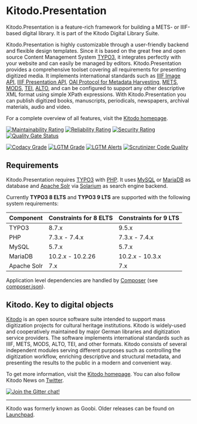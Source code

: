 Kitodo.Presentation
===================

Kitodo.Presentation is a feature-rich framework for building a METS- or IIIF-based digital library. It is part of the Kitodo Digital Library Suite.

Kitodo.Presentation is highly customizable through a user-friendly backend and flexible design templates. Since it is based on the great free and open source Content Management System [TYPO3](https://typo3.org), it integrates perfectly with your website and can easily be managed by editors. Kitodo.Presentation provides a comprehensive toolset covering all requirements for presenting digitized media. It implements international standards such as [IIIF Image API](https://iiif.io/api/image), [IIIF Presentation API](https://iiif.io/api/presentation), [OAI Protocol for Metadata Harvesting](http://www.openarchives.org/OAI/openarchivesprotocol.html), [METS](http://www.loc.gov/standards/mets), [MODS](http://www.loc.gov/standards/mods), [TEI](http://www.tei-c.org), [ALTO](http://www.loc.gov/standards/alto), and can be configured to support any other descriptive XML format using simple XPath expressions. With Kitodo.Presentation you can publish digitized books, manuscripts, periodicals, newspapers, archival materials, audio and video.

For a complete overview of all features, visit the [Kitodo homepage](https://www.kitodo.org/software/kitodopresentation/features).

[![Maintainability Rating](https://sonarcloud.io/api/project_badges/measure?project=kitodo-presentation&metric=sqale_rating)](https://sonarcloud.io/dashboard?id=kitodo-presentation)
[![Reliability Rating](https://sonarcloud.io/api/project_badges/measure?project=kitodo-presentation&metric=reliability_rating)](https://sonarcloud.io/dashboard?id=kitodo-presentation)
[![Security Rating](https://sonarcloud.io/api/project_badges/measure?project=kitodo-presentation&metric=security_rating)](https://sonarcloud.io/dashboard?id=kitodo-presentation)
[![Quality Gate Status](https://sonarcloud.io/api/project_badges/measure?project=kitodo-presentation&metric=alert_status)](https://sonarcloud.io/dashboard?id=kitodo-presentation)

[![Codacy Grade](https://api.codacy.com/project/badge/Grade/b2a7bd8e42ef405d95ca503e4fe95320)](https://app.codacy.com/gh/kitodo/kitodo-presentation)
[![LGTM Grade](https://img.shields.io/lgtm/grade/javascript/g/kitodo/kitodo-presentation.svg?logo=lgtm)](https://lgtm.com/projects/g/kitodo/kitodo-presentation/context:javascript)
[![LGTM Alerts](https://img.shields.io/lgtm/alerts/g/kitodo/kitodo-presentation.svg?logo=lgtm)](https://lgtm.com/projects/g/kitodo/kitodo-presentation/alerts/)
[![Scrutinizer Code Quality](https://scrutinizer-ci.com/g/kitodo/kitodo-presentation/badges/quality-score.png?b=master)](https://scrutinizer-ci.com/g/kitodo/kitodo-presentation/?branch=master)

Requirements
------------

Kitodo.Presentation requires [TYPO3](https://get.typo3.org) with [PHP](https://secure.php.net). It uses [MySQL](https://www.mysql.com) or [MariaDB](https://mariadb.com) as database and [Apache Solr](https://lucene.apache.org/solr) via [Solarium](http://www.solarium-project.org/) as search engine backend.

Currently **TYPO3 8 ELTS** and **TYPO3 9 LTS** are supported with the following system requirements:

| Component   | Constraints for 8 ELTS | Constraints for 9 LTS |
| ----------- | ---------------------- | --------------------- |
| TYPO3       | 8.7.x                  | 9.5.x                 |
| PHP         | 7.3.x - 7.4.x          | 7.3.x - 7.4.x         |
| MySQL       | 5.7.x                  | 5.7.x                 |
| MariaDB     | 10.2.x - 10.2.26       | 10.2.x - 10.3.x       |
| Apache Solr | 7.x                    | 7.x                   |

Application level dependencies are handled by [Composer](https://getcomposer.org) (see [composer.json](./composer.json)).

Kitodo. Key to digital objects
------------------------------

[Kitodo](https://github.com/kitodo) is an open source software suite intended to support mass digitization projects for cultural heritage institutions. Kitodo is widely-used and cooperatively maintained by major German libraries and digitization service providers. The software implements international standards such as IIIF, METS, MODS, ALTO, TEI, and other formats. Kitodo consists of several independent modules serving different purposes such as controlling the digitization workflow, enriching descriptive and structural metadata, and presenting the results to the public in a modern and convenient way.

To get more information, visit the [Kitodo homepage](https://www.kitodo.org). You can also follow Kitodo News on [Twitter](https://twitter.com/kitodo_org).

[![Join the Gitter chat!](https://badges.gitter.im/Kitodo/Presentation.svg)](https://gitter.im/Kitodo/Presentation)

---

Kitodo was formerly known as Goobi. Older releases can be found on [Launchpad](https://launchpad.net/goobi-presentation).
